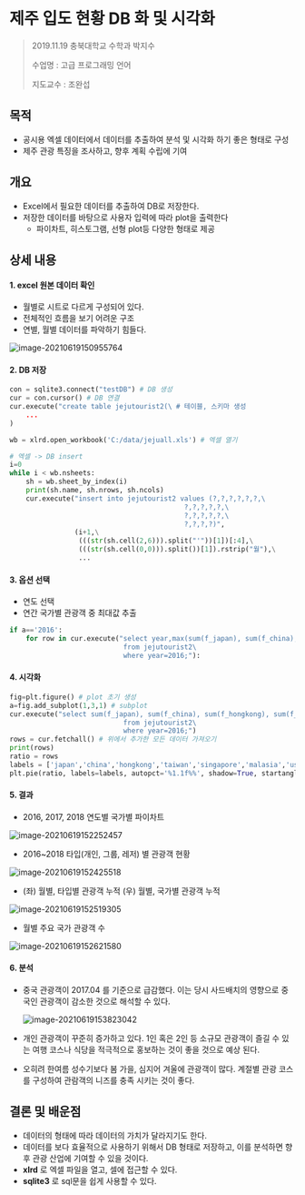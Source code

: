 



# 제주 입도 현황 DB 화 및 시각화

>  2019.11.19 충북대학교 수학과 박지수
>
> 수업명 : 고급 프로그래밍 언어
>
> 지도교수 : 조완섭



## 목적

- 공시용 엑셀 데이터에서 데이터를 추출하여 분석 및 시각화 하기 좋은 형태로 구성
- 제주 관광 특징을 조사하고, 향후 계획 수립에 기여



## 개요

- Excel에서 필요한 데이터를 추출하여  DB로 저장한다. 
- 저장한 데이터를 바탕으로 사용자 입력에 따라 plot을 출력한다
  - 파이차트, 히스토그램, 선형 plot등 다양한 형태로 제공





## 상세 내용



#### 1. excel 원본 데이터 확인

- 월별로 시트로 다르게 구성되어 있다.
- 전체적인 흐름을 보기 어려운 구조
- 연별, 월별 데이터를 파악하기 힘들다.

![image-20210619150955764](C:\Users\jisu\AppData\Roaming\Typora\typora-user-images\image-20210619150955764.png)





#### 2. DB 저장

```python
con = sqlite3.connect("testDB") # DB 생성
cur = con.cursor() # DB 연결
cur.execute("create table jejutourist2(\ # 테이블, 스키마 생성
    ...
)

wb = xlrd.open_workbook('C:/data/jejuall.xls') # 엑셀 열기

# 엑셀 -> DB insert
i=0
while i < wb.nsheets:
    sh = wb.sheet_by_index(i)
    print(sh.name, sh.nrows, sh.ncols)
    cur.execute("insert into jejutourist2 values (?,?,?,?,?,?,\
                                           ?,?,?,?,?,\
                                           ?,?,?,?,?,\
                                           ?,?,?,?)", 
                (i+1,\
                 (((str(sh.cell(2,6))).split("'"))[1])[:4],\
                 (((str(sh.cell(0,0))).split())[1]).rstrip("월"),\
                 ...
```



#### 3. 옵션 선택

- 연도 선택
- 연간 국가별 관광객  중 최대값 추출

```python
if a=='2016':
    for row in cur.execute("select year,max(sum(f_japan), sum(f_china), sum(f_hongkong), sum(f_taiwan), sum(f_singapore), sum(f_malasia), sum(f_usa)) as dum_of_d_group \
                            from jejutourist2\
                            where year=2016;"):
```



#### 4. 시각화

```python
fig=plt.figure() # plot 초기 생성
a=fig.add_subplot(1,3,1) # subplot
cur.execute("select sum(f_japan), sum(f_china), sum(f_hongkong), sum(f_taiwan), sum(f_singapore), sum(f_malasia), sum(f_usa) as dum_of_d_group \
                            from jejutourist2\
                            where year=2016;")
rows = cur.fetchall() # 위에서 추가한 모든 데이터 가져오기
print(rows)
ratio = rows
labels = ['japan','china','hongkong','taiwan','singapore','malasia','usa']
plt.pie(ratio, labels=labels, autopct='%1.1f%%', shadow=True, startangle=90)
```



#### 5. 결과

- 2016, 2017, 2018 연도별 국가별 파이차트

![image-20210619152252457](C:\Users\jisu\AppData\Roaming\Typora\typora-user-images\image-20210619152252457.png)



- 2016~2018 타입(개인, 그룹, 레저) 별 관광객 현황

![image-20210619152425518](C:\Users\jisu\AppData\Roaming\Typora\typora-user-images\image-20210619152425518.png)



- (좌) 월별, 타입별 관광객 누적 (우) 월별, 국가별 관광객 누적

![image-20210619152519305](C:\Users\jisu\AppData\Roaming\Typora\typora-user-images\image-20210619152519305.png)



- 월별 주요 국가 관광객 수

![image-20210619152621580](C:\Users\jisu\AppData\Roaming\Typora\typora-user-images\image-20210619152621580.png)



#### 6. 분석

- 중국 관광객이 2017.04 를 기준으로 급감했다. 이는 당시 사드배치의 영향으로 중국인 관광객이 감소한 것으로 해석할 수 있다.

  ![image-20210619153823042](C:\Users\jisu\AppData\Roaming\Typora\typora-user-images\image-20210619153823042.png)

- 개인 관광객이 꾸준히 증가하고 있다. 1인 혹은 2인 등 소규모 관광객이 즐길 수 있는 여행 코스나 식당을 적극적으로 홍보하는 것이 좋을 것으로 예상 된다.

- 오히려 한여름 성수기보다 봄 가을, 심지어 겨울에 관광객이 많다. 계절별 관광 코스를 구성하여 관람객의 니즈를 충족 시키는 것이 좋다.





## 결론 및 배운점

- 데이터의 형태에 따라 데이터의 가치가 달라지기도 한다.
- 데이터를 보다 효율적으로 사용하기 위해서 DB 형태로 저장하고, 이를 분석하면 향후 관광 산업에 기여할 수 있을 것이다.
- **xlrd** 로 엑셀 파일을 열고, 셀에 접근할 수 있다.
- **sqlite3** 로 sql문을 쉽게 사용할 수 있다.
